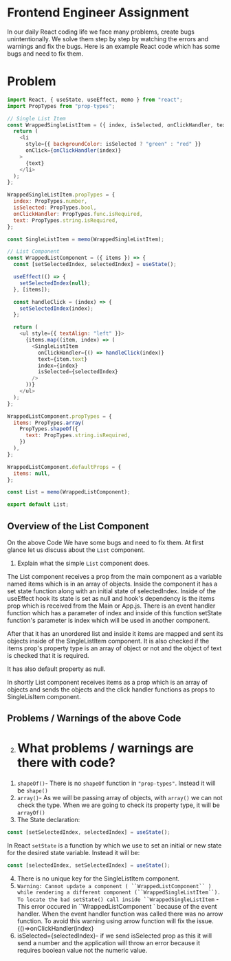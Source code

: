 # Frontend Engineer Assignment

In our daily React coding life we face many problems, create bugs unintentionally. We solve them step by step by watching the errors and warnings and fix the bugs.
Here is an example React code which has some bugs and need to fix them.

# Problem

```javascript
import React, { useState, useEffect, memo } from "react";
import PropTypes from "prop-types";

// Single List Item
const WrappedSingleListItem = ({ index, isSelected, onClickHandler, text }) => {
  return (
    <li
      style={{ backgroundColor: isSelected ? "green" : "red" }}
      onClick={onClickHandler(index)}
    >
      {text}
    </li>
  );
};

WrappedSingleListItem.propTypes = {
  index: PropTypes.number,
  isSelected: PropTypes.bool,
  onClickHandler: PropTypes.func.isRequired,
  text: PropTypes.string.isRequired,
};

const SingleListItem = memo(WrappedSingleListItem);

// List Component
const WrappedListComponent = ({ items }) => {
  const [setSelectedIndex, selectedIndex] = useState();

  useEffect(() => {
    setSelectedIndex(null);
  }, [items]);

  const handleClick = (index) => {
    setSelectedIndex(index);
  };

  return (
    <ul style={{ textAlign: "left" }}>
      {items.map((item, index) => (
        <SingleListItem
          onClickHandler={() => handleClick(index)}
          text={item.text}
          index={index}
          isSelected={selectedIndex}
        />
      ))}
    </ul>
  );
};

WrappedListComponent.propTypes = {
  items: PropTypes.array(
    PropTypes.shapeOf({
      text: PropTypes.string.isRequired,
    })
  ),
};

WrappedListComponent.defaultProps = {
  items: null,
};

const List = memo(WrappedListComponent);

export default List;
```

## Overview of the List Component

On the above Code We have some bugs and need to fix them.
At first glance let us discuss about the `List` component.

1. Explain what the simple `List` component does.

The List component receives a prop from the main component as a variable named items which is in an array of objects. Inside the component it has a set state function along with an initial state of selectedIndex. Inside of the useEffect hook its state is set as null and hook's dependency is the items prop which is received from the Main or App.js. There is an event handler function which has a parameter of index and inside of this function setState function's parameter is index which will be used in another component.

After that it has an unordered list and inside it items are mapped and sent its objects inside of the SingleListItem component. It is also checked if the items prop's property type is an array of object or not and the object of text is checked that it is required.

It has also default property as null.

In shortly List component receives items as a prop which is an array of objects and sends the objects and the click handler functions as props to SingleLisItem component.

## Problems / Warnings of the above Code

2. # What problems / warnings are there with code?

###

1. `shapeOf()`- There is no `shapeOf` function in `"prop-types"`. Instead it will be `shape()`
2. `array()`- As we will be passing array of objects, with `array()` we can not check the type. When we are going to check its property type, it will be `arrayOf()`
3. The State declaration:

```javascript
const [setSelectedIndex, selectedIndex] = useState();
```

In React `setState` is a function by which we use to set an initial or new state for the desired state variable. Instead it will be:

```javascript
const [selectedIndex, setSelectedIndex] = useState();
```

4. There is no unique key for the SingleListItem component.
5. ` Warning: Cannot update a component ( ``WrappedListComponent`` ) while rendering a different component (``WrappedSingleListItem``). To locate the bad setState() call inside ``WrappedSingleListItem ` - This error occured in ``WrappedListComponent ` because of the event handler. When the event handler function was called there was no arrow function. To avoid this warning using arrow function will fix the issue.
   {()=>onClickHandler(index}
6. isSelected={selectedIndex}- if we send isSelected prop as this it will send a number and the application will throw an error because it requires boolean value not the numeric value.
